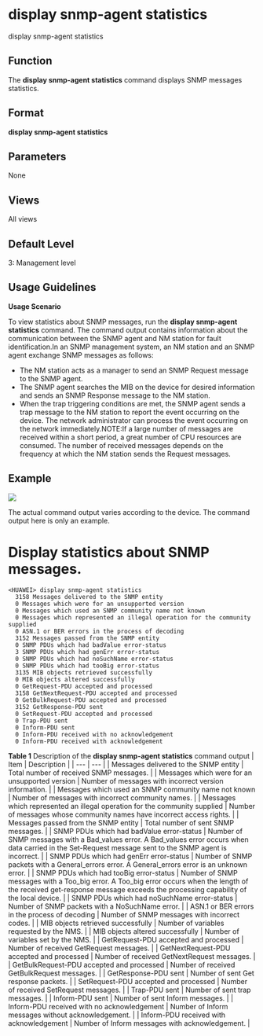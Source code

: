 display snmp-agent statistics
=============================

display snmp-agent statistics

Function
--------



The **display snmp-agent statistics** command displays SNMP messages statistics.




Format
------

**display snmp-agent statistics**


Parameters
----------

None

Views
-----

All views


Default Level
-------------

3: Management level


Usage Guidelines
----------------

**Usage Scenario**

To view statistics about SNMP messages, run the **display snmp-agent statistics** command. The command output contains information about the communication between the SNMP agent and NM station for fault identification.In an SNMP management system, an NM station and an SNMP agent exchange SNMP messages as follows:

* The NM station acts as a manager to send an SNMP Request message to the SNMP agent.
* The SNMP agent searches the MIB on the device for desired information and sends an SNMP Response message to the NM station.
* When the trap triggering conditions are met, the SNMP agent sends a trap message to the NM station to report the event occurring on the device. The network administrator can process the event occurring on the network immediately.NOTE:If a large number of messages are received within a short period, a great number of CPU resources are consumed. The number of received messages depends on the frequency at which the NM station sends the Request messages.

Example
-------

![](../public_sys-resources/note_3.0-en-us.png) 

The actual command output varies according to the device. The command output here is only an example.


# Display statistics about SNMP messages.
```
<HUAWEI> display snmp-agent statistics
  3158 Messages delivered to the SNMP entity
  0 Messages which were for an unsupported version
  0 Messages which used an SNMP community name not known
  0 Messages which represented an illegal operation for the community supplied
  0 ASN.1 or BER errors in the process of decoding
  3152 Messages passed from the SNMP entity
  0 SNMP PDUs which had badValue error-status
  3 SNMP PDUs which had genErr error-status
  0 SNMP PDUs which had noSuchName error-status
  0 SNMP PDUs which had tooBig error-status
  3135 MIB objects retrieved successfully
  0 MIB objects altered successfully
  0 GetRequest-PDU accepted and processed
  3158 GetNextRequest-PDU accepted and processed
  0 GetBulkRequest-PDU accepted and processed
  3152 GetResponse-PDU sent
  0 SetRequest-PDU accepted and processed
  0 Trap-PDU sent
  0 Inform-PDU sent
  0 Inform-PDU received with no acknowledgement
  0 Inform-PDU received with acknowledgement

```

**Table 1** Description of the **display snmp-agent statistics** command output
| Item | Description |
| --- | --- |
| Messages delivered to the SNMP entity | Total number of received SNMP messages. |
| Messages which were for an unsupported version | Number of messages with incorrect version information. |
| Messages which used an SNMP community name not known | Number of messages with incorrect community names. |
| Messages which represented an illegal operation for the community supplied | Number of messages whose community names have incorrect access rights. |
| Messages passed from the SNMP entity | Total number of sent SNMP messages. |
| SNMP PDUs which had badValue error-status | Number of SNMP messages with a Bad\_values error. A Bad\_values error occurs when data carried in the Set-Request message sent to the SNMP agent is incorrect. |
| SNMP PDUs which had genErr error-status | Number of SNMP packets with a General\_errors error. A General\_errors error is an unknown error. |
| SNMP PDUs which had tooBig error-status | Number of SNMP messages with a Too\_big error. A Too\_big error occurs when the length of the received get-response message exceeds the processing capability of the local device. |
| SNMP PDUs which had noSuchName error-status | Number of SNMP packets with a NoSuchName error. |
| ASN.1 or BER errors in the process of decoding | Number of SNMP messages with incorrect codes. |
| MIB objects retrieved successfully | Number of variables requested by the NMS. |
| MIB objects altered successfully | Number of variables set by the NMS. |
| GetRequest-PDU accepted and processed | Number of received GetRequest messages. |
| GetNextRequest-PDU accepted and processed | Number of received GetNextRequest messages. |
| GetBulkRequest-PDU accepted and processed | Number of received GetBulkRequest messages. |
| GetResponse-PDU sent | Number of sent Get response packets. |
| SetRequest-PDU accepted and processed | Number of received SetRequest messages. |
| Trap-PDU sent | Number of sent trap messages. |
| Inform-PDU sent | Number of sent Inform messages. |
| Inform-PDU received with no acknowledgement | Number of Inform messages without acknowledgement. |
| Inform-PDU received with acknowledgement | Number of Inform messages with acknowledgement. |